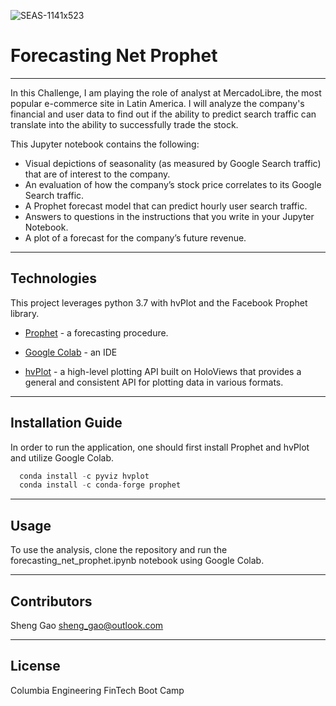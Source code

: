 ![SEAS-1141x523](https://user-images.githubusercontent.com/107383254/188329205-ed95e210-f5ac-49a8-82d3-1c492396a6d7.jpg)

# Forecasting Net Prophet
---
In this Challenge, I am playing the role of analyst at MercadoLibre, the most popular e-commerce site in Latin America. I will analyze the company's financial and user data to find out if the ability to predict search traffic can translate into the ability to successfully trade the stock.

This Jupyter notebook contains the following:
- Visual depictions of seasonality (as measured by Google Search traffic) that are of interest to the company.
- An evaluation of how the company’s stock price correlates to its Google Search traffic.
- A Prophet forecast model that can predict hourly user search traffic.
- Answers to questions in the instructions that you write in your Jupyter Notebook.
- A plot of a forecast for the company’s future revenue.
---

## Technologies

This project leverages python 3.7 with hvPlot and the Facebook Prophet library.
* [Prophet](https://facebook.github.io/prophet/) - a forecasting procedure.

* [Google Colab](https://colab.research.google.com/) - an IDE

* [hvPlot](https://hvplot.holoviz.org/user_guide/Plotting.html) -  a high-level plotting API built on HoloViews that provides a general and consistent API for plotting data in various formats.
---

## Installation Guide

In order to run the application, one should first install Prophet and hvPlot and utilize Google Colab.

```python
  conda install -c pyviz hvplot
  conda install -c conda-forge prophet
```

---

## Usage

To use the analysis, clone the repository and run the forecasting_net_prophet.ipynb notebook using Google Colab.

---

## Contributors

Sheng Gao
sheng_gao@outlook.com

---

## License

Columbia Engineering FinTech Boot Camp
